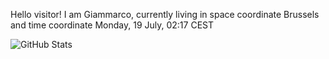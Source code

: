 Hello visitor! I am Giammarco, currently living in space coordinate Brussels and time coordinate Monday, 19 July, 02:17 CEST

![GitHub Stats](https://github-readme-stats.vercel.app/api?username=grcasanova)
